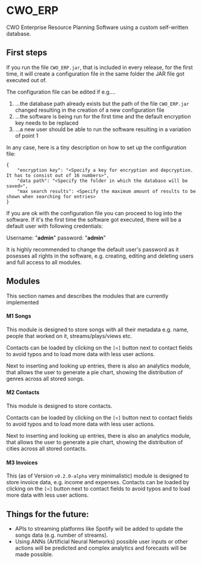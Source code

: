 # CWO_ERP
CWO Enterprise Resource Planning Software using a custom self-written database. 

## First steps
If you run the file `CWO_ERP.jar`, that is included in every release, for the first time, it will create a configuration file in the same folder the JAR file got executed out of.

The configuration file can be edited if e.g....
1. ...the database path already exists but the path of the file `CWO_ERP.jar` changed resulting in the creation of a new configuration file
2. ...the software is being run for the first time and the default encryption key needs to be replaced
3. ...a new user should be able to run the software resulting in a variation of point 1

In any case, here is a tiny description on how to set up the configuration file:
```
{
	"encryption key": "<Specify a key for encryption and depcryption. It has to consist out of 16 numbers>",
	"data path": "<Specify the folder in which the database will be saved>",
	"max search results": <Specify the maximum amount of results to be shown when searching for entries>
}
```

If you are ok with the configuration file you can proceed to log into the software. If it's the first time the software got executed, there will be a default user with following credentials:

Username: "**admin**" password: "**admin**"

It is highly recommended to change the default user's password as it posesses all rights in the software, e.g. creating, editing and deleting users and full access to all modules.

## Modules
This section names and describes the modules that are currently implemented

#### M1 Songs
This module is designed to store songs with all their metadata e.g. name, people that worked on it, streams/plays/views etc.

Contacts can be loaded by clicking on the `[<]` button next to contact fields to avoid typos and to load more data with less user actions.

Next to inserting and looking up entries, there is also an analytics module, that allows the user to generate a pie chart,
showing the distribution of genres across all stored songs.

#### M2 Contacts
This module is designed to store contacts.

Contacts can be loaded by clicking on the `[<]` button next to contact fields to avoid typos and to load more data with less user actions.

Next to inserting and looking up entries, there is also an analytics module, that allows the user to generate a pie chart,
showing the distribution of cities across all stored contacts.

#### M3 Invoices
This (as of Version `v0.2.0-alpha` very minimalistic) module is designed to store invoice data, e.g. income and expenses.
Contacts can be loaded by clicking on the `[<]` button next to contact fields to avoid typos and to load more data with less user actions.

## Things for the future:
+ APIs to streaming platforms like Spotify will be added to update the songs data (e.g. number of streams).
+ Using ANNs (Artificial Neural Networks) possible user inputs or other actions will be predicted and complex analytics and forecasts will be made possible.
